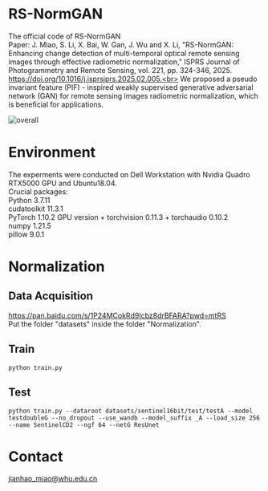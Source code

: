 # RS-NormGAN
The official code of RS-NormGAN<br>
Paper: J. Miao, S. Li, X. Bai, W. Gan, J. Wu and X. Li, "RS-NormGAN: Enhancing change detection of multi-temporal optical remote sensing images through effective radiometric normalization," ISPRS Journal of Photogrammetry and Remote Sensing, vol. 221, pp. 324-346, 2025. https://doi.org/10.1016/j.isprsjprs.2025.02.005.<br>
We proposed a pseudo invariant feature (PIF) - inspired weakly supervised generative adversarial network (GAN) for remote sensing images radiometric normalization, which is beneficial for applications.

![overall](https://github.com/user-attachments/assets/e90d37b3-ada9-40ba-96fa-919e57d2ed02)

# Environment
The experments were conducted on Dell Workstation with Nvidia Quadro RTX5000 GPU and Ubuntu18.04.<br>
Crucial packages:<br>
Python 3.7.11<br>
cudatoolkit 11.3.1<br>
PyTorch 1.10.2 GPU version + torchvision 0.11.3 + torchaudio 0.10.2 <br>
numpy 1.21.5 <br>
pillow 9.0.1 <br>
# Normalization
## Data Acquisition
https://pan.baidu.com/s/1P24MCokRd9Icbz8drBFARA?pwd=mtRS <br>
Put the folder "datasets" inside the folder "Normalization".<br>
## Train
```python train.py```

## Test
```python train.py --dataroot datasets/sentinel16bit/test/testA --model testdoubleG --no_dropout --use_wandb --model_suffix _A --load_size 256 --name SentinelCD2 --ngf 64 --netG ResUnet```

# Contact
jianhao_miao@whu.edu.cn
